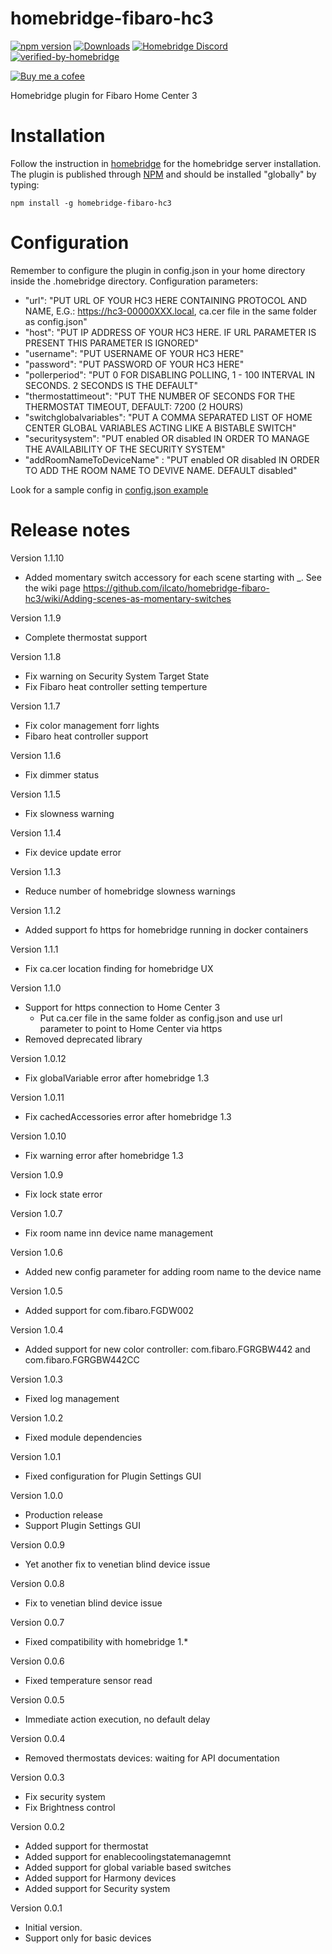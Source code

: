 # homebridge-fibaro-hc3
[![npm version](https://badge.fury.io/js/homebridge-fibaro-hc3.svg)](https://badge.fury.io/js/homebridge-fibaro-hc3)
[![Downloads](https://img.shields.io/npm/dt/homebridge-fibaro-hc3)](https://www.npmjs.com/package/homebridge-fibaro-hc3)
[![Homebridge Discord](https://img.shields.io/discord/432663330281226270?color=728ED5&logo=discord&label=discord)](https://discord.gg/38Dpux)
[![verified-by-homebridge](https://badgen.net/badge/homebridge/verified/purple)](https://github.com/homebridge/homebridge/wiki/Verified-Plugins)

[![Buy me a cofee](https://cdn.buymeacoffee.com/buttons/default-orange.png)](https://www.buymeacoffee.com/ilcato)

Homebridge plugin for Fibaro Home Center 3

# Installation
Follow the instruction in [homebridge](https://www.npmjs.com/package/homebridge) for the homebridge server installation.
The plugin is published through [NPM](https://www.npmjs.com/package/homebridge-fibaro-hc3) and should be installed "globally" by typing:

    npm install -g homebridge-fibaro-hc3
    
# Configuration
Remember to configure the plugin in config.json in your home directory inside the .homebridge directory. Configuration parameters:
+ "url": "PUT URL OF YOUR HC3 HERE CONTAINING PROTOCOL AND NAME, E.G.: https://hc3-00000XXX.local, ca.cer file in the same folder as config.json"
+ "host": "PUT IP ADDRESS OF YOUR HC3 HERE. IF URL PARAMETER IS PRESENT THIS PARAMETER IS IGNORED"
+ "username": "PUT USERNAME OF YOUR HC3 HERE"
+ "password": "PUT PASSWORD OF YOUR HC3 HERE"
+ "pollerperiod": "PUT 0 FOR DISABLING POLLING, 1 - 100 INTERVAL IN SECONDS. 2 SECONDS IS THE DEFAULT"
+ "thermostattimeout": "PUT THE NUMBER OF SECONDS FOR THE THERMOSTAT TIMEOUT, DEFAULT: 7200 (2 HOURS)
+ "switchglobalvariables": "PUT A COMMA SEPARATED LIST OF HOME CENTER GLOBAL VARIABLES ACTING LIKE A BISTABLE SWITCH"
+ "securitysystem": "PUT enabled OR disabled IN ORDER TO MANAGE THE AVAILABILITY OF THE SECURITY SYSTEM"
+ "addRoomNameToDeviceName" : "PUT enabled OR disabled IN ORDER TO ADD THE ROOM NAME TO DEVIVE NAME. DEFAULT disabled"

Look for a sample config in [config.json example](https://github.com/ilcato/homebridge-Fibaro-hc3/blob/master/config.json)


# Release notes
Version 1.1.10
+ Added momentary switch accessory for each scene starting with _. See the wiki page https://github.com/ilcato/homebridge-fibaro-hc3/wiki/Adding-scenes-as-momentary-switches

Version 1.1.9
+ Complete thermostat support

Version 1.1.8
+ Fix warning on Security System Target State
+ Fix Fibaro heat controller setting temperture

Version 1.1.7
+ Fix color management forr lights
+ Fibaro heat controller support

Version 1.1.6
+ Fix dimmer status

Version 1.1.5
+ Fix slowness warning

Version 1.1.4
+ Fix device update error 

Version 1.1.3
+ Reduce number of homebridge slowness warnings 

Version 1.1.2
+ Added support fo https for homebridge running in docker containers

Version 1.1.1
+ Fix ca.cer location finding for homebridge UX

Version 1.1.0
+ Support for https connection to Home Center 3
  + Put ca.cer file in the same folder as config.json and use url parameter to point to Home Center via https
+ Removed deprecated library

Version 1.0.12
+ Fix globalVariable error after homebridge 1.3

Version 1.0.11
+ Fix cachedAccessories error after homebridge 1.3

Version 1.0.10
+ Fix warning error after homebridge 1.3

Version 1.0.9
+ Fix lock state error

Version 1.0.7
+ Fix room name inn device name management

Version 1.0.6
+ Added new config parameter for adding room name to the device name

Version 1.0.5
+ Added support for com.fibaro.FGDW002

Version 1.0.4
+ Added support for new color controller: com.fibaro.FGRGBW442 and com.fibaro.FGRGBW442CC

Version 1.0.3
+ Fixed log management

Version 1.0.2
+ Fixed module dependencies

Version 1.0.1
+ Fixed configuration for Plugin Settings GUI

Version 1.0.0
+ Production release
+ Support Plugin Settings GUI

Version 0.0.9
+ Yet another fix to venetian blind device issue

Version 0.0.8
+ Fix to venetian blind device issue

Version 0.0.7
+ Fixed compatibility with homebridge 1.*

Version 0.0.6
+ Fixed temperature sensor read

Version 0.0.5
+ Immediate action execution, no default delay

Version 0.0.4
+ Removed thermostats devices: waiting for API documentation

Version 0.0.3
+ Fix security system
+ Fix Brightness control

Version 0.0.2
+ Added support for thermostat
+ Added support for enablecoolingstatemanagemnt
+ Added support for global variable based switches
+ Added support for Harmony devices
+ Added support for Security system

Version 0.0.1
+ Initial version.
+ Support only for basic devices
